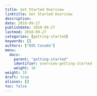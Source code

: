 ```yaml
---
title: Get Started Overview
linktitle: Get Started Overview
description:
date: 2018-09-27
publishdate: 2018-09-27
lastmod: 2018-09-27
categories: [getting-started]
keywords: []
authors: ["EOS Canada"]
menu:
  docs:
    parent: "getting-started"
    identifier: overview-getting-started
    weight: 10
weight: 10
draft: true
aliases: []
toc: false
---
```


